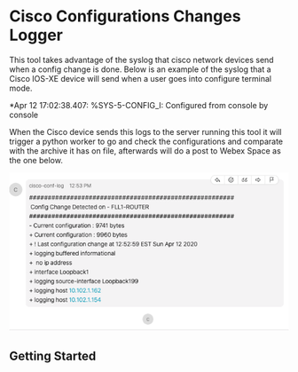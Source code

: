 # Cisco Configurations Changes Logger

This tool takes advantage of the syslog that cisco network devices send when a config change is done. Below is an example of the syslog that a Cisco IOS-XE device will send when a user goes into configure terminal mode.

*Apr 12 17:02:38.407: %SYS-5-CONFIG_I: Configured from console by console

When the Cisco device sends this logs to the server running this tool it will trigger a python worker to go and check the configurations and comparate with the archive it has on file, afterwards will do a post to Webex Space as the one below.

![](docs/images/webhook_post.png)

## Getting Started
